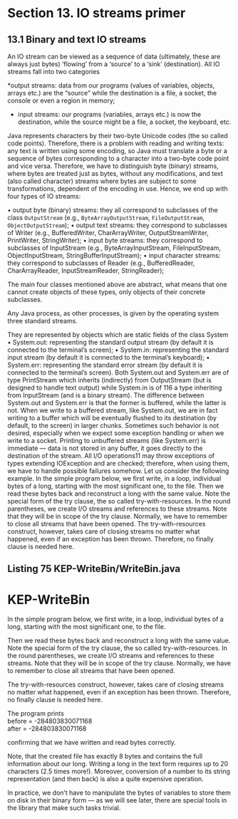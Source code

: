 # Section 13. IO streams primer

## 13.1 Binary and text IO streams

An IO stream can be viewed as a sequence of data (ultimately, these are always just bytes) ‘flowing’ from a ‘source’ to a ‘sink’ (destination). All IO streams fall into two categories

 *output streams: data from our programs (values of variables, objects, arrays etc.) are the “source” while the destination is a file, a socket, the console or even a region in memory;

* input streams: our programs (variables, arrays etc.) is now the destination, while the source might be a file, a socket, the keyboard, etc.

Java represents characters by their two-byte Unicode codes (the so called code points). Therefore, there is a problem with reading and writing texts: any text is
written using some encoding, so Java must translate a byte or a sequence of bytes corresponding to a character into a two-byte code point and vice versa. Therefore,
we have to distinguish byte (binary) streams, where bytes are treated just as bytes, without any modifications, and text (also called character) streams where bytes are
subject to some transformations, dependent of the encoding in use. Hence, we end up with four types of IO streams:

• output byte (binary) streams: they all correspond to subclasses of the class `OutputStream` (e.g., `ByteArrayOutputStream`, `FileOutputStream`, `ObjectOutputStream`);
• output text streams: they correspond to subclasses of Writer (e.g., BufferedWriter, CharArrayWriter, OutputStreamWriter, PrintWriter, StringWriter);
• input byte streams: they correspond to subclasses of InputStream (e.g., ByteArrayInputStream, FileInputStream, ObjectInputStream, StringBufferInputStream);
• input character streams: they correspond to subclasses of Reader (e.g., BufferedReader, CharArrayReader, InputStreamReader, StringReader);

The main four classes mentioned above are abstract, what means that one cannot create
objects of these types, only objects of their concrete subclasses.

Any Java process, as other processes, is given by the operating system three standard streams.

They are represented by objects which are static fields of the class
System
• System.out: representing the standard output stream (by default it is connected
to the terminal’s screen);
• System.in: representing the standard input stream (by default it is connected to
the terminal’s keyboard);
• System.err: representing the standard error stream (by default it is connected to
the terminal’s screen).
Both System.out and System.err are of type PrintStream which inherits (indirectly)
from OutputStream (but is designed to handle text output) while System.in is of
116
a type inheriting from InputStream (and is a binary stream). The difference between
System.out and System.err is that the former is buffered, while the latter is not. When
we write to a buffered stream, like System.out, we are in fact writing to a buffer which
will be eventually flushed to its destination (by default, to the screen) in larger chunks.
Sometimes such behavior is not desired, especially when we expect some exception
handling or when we write to a socket. Printing to unbuffered streams (like System.err)
is immediate — data is not stored in any buffer, it goes directly to the destination of
the stream.
All I/O operations11 may throw exceptions of types extending IOException and
are checked; therefore, when using them, we have to handle possible failures somehow.
Let us consider the following example. In the simple program below, we first write,
in a loop, individual bytes of a long, starting with the most significant one, to the file.
Then we read these bytes back and reconstruct a long with the same value. Note the
special form of the try clause, the so called try-with-resources. In the round parentheses,
we create I/O streams and references to these streams. Note that they will be in scope
of the try clause. Normally, we have to remember to close all streams that have been
opened. The try-with-resources construct, however, takes care of closing streams no
matter what happened, even if an exception has been thrown. Therefore, no finally
clause is needed here.


## Listing 75 KEP-WriteBin/WriteBin.java


# KEP-WriteBin

In the simple program below, we first write, in a loop, individual bytes of a long, starting with the most significant one, to the file.  
  
Then we read these bytes back and reconstruct a long with the same value. Note the special form of the try clause, the so called try-with-resources. In the round parentheses,
we create I/O streams and references to these streams. Note that they will be in scope of the try clause. Normally, we have to remember to close all streams that have been opened.  
  
The try-with-resources construct, however, takes care of closing streams no matter what happened, even if an exception has been thrown. Therefore, no finally clause is needed here.

The program prints  
before = -284803830071168  
after = -284803830071168  
  
confirming that we have written and read bytes correctly.  
  
Note, that the created file has exactly 8 bytes and contains the full information about our long. Writing a long in the text form requires up to 20 characters (2.5 times more!). Moreover, conversion of a number to its string representation (and then back) is also a quite expensive operation.  
  
In practice, we don’t have to manipulate the bytes of variables to store them on disk in their binary form — as we will see later, there are special tools in the library that make such tasks trivial.
